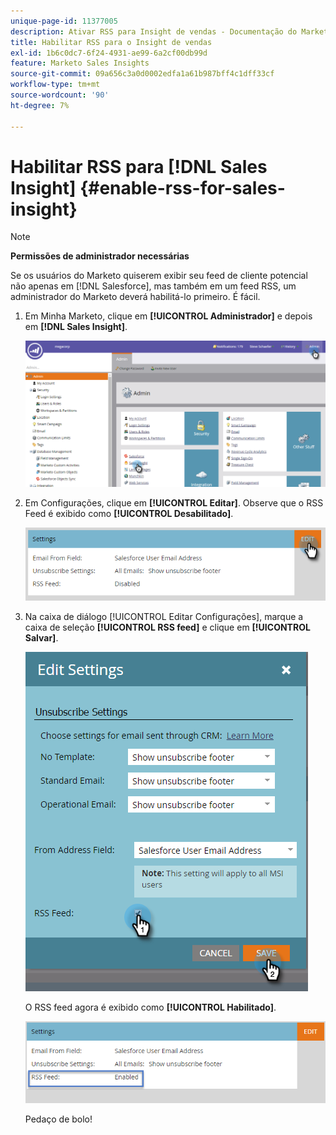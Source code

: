 ```yaml
---
unique-page-id: 11377005
description: Ativar RSS para Insight de vendas - Documentação do Marketo - Documentação do produto
title: Habilitar RSS para o Insight de vendas
exl-id: 1b6c0dc7-6f24-4931-ae99-6a2cf00db99d
feature: Marketo Sales Insights
source-git-commit: 09a656c3a0d0002edfa1a61b987bff4c1dff33cf
workflow-type: tm+mt
source-wordcount: '90'
ht-degree: 7%

---
```


# Habilitar RSS para [!DNL Sales Insight] {#enable-rss-for-sales-insight}

>[!NOTE]
>
>**Permissões de administrador necessárias**

Se os usuários do Marketo quiserem exibir seu feed de cliente potencial não apenas em [!DNL Salesforce], mas também em um feed RSS, um administrador do Marketo deverá habilitá-lo primeiro. É fácil.

1. Em Minha Marketo, clique em **[!UICONTROL Administrador]** e depois em **[!DNL Sales Insight]**.

   ![](assets/set-up-rss-1-hands.png)

1. Em Configurações, clique em **[!UICONTROL Editar]**. Observe que o RSS Feed é exibido como **[!UICONTROL Desabilitado]**.

   ![](assets/rss-settings-tab.png)

1. Na caixa de diálogo [!UICONTROL Editar Configurações], marque a caixa de seleção **[!UICONTROL RSS feed]** e clique em **[!UICONTROL Salvar]**.

   ![](assets/rss-edit-settings-2-hands.png)

   O RSS feed agora é exibido como **[!UICONTROL Habilitado]**.

   ![](assets/rss-final-box.png)

   Pedaço de bolo!

